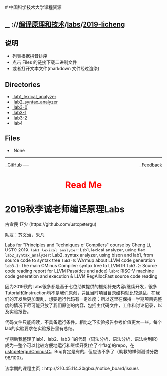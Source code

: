 
<head>
    <meta http-equiv="content-type" content="text/html; charset=utf-8">
    <link rel="stylesheet" href="https://use.fontawesome.com/releases/v5.8.1/css/all.css" integrity="sha384-50oBUHEmvpQ+1lW4y57PTFmhCaXp0ML5d60M1M7uH2+nqUivzIebhndOJK28anvf" crossorigin="anonymous">
    <title> 中国科学技术大学课程资源</title>
</head>
# 中国科学技术大学课程资源

<div>
  <h2>
    <a href="../index.html">&nbsp;&nbsp;<i class="fas fa-backward"></i>&nbsp;</a>
    :/<a href="../../../index.html"><i class="fas fa-home"></i></a>/<a href="../../index.html">编译原理和技术</a>/<a href="../index.html">labs</a>/<a href="index.html">2019-licheng</a>
  </h2>
</div>

## 说明
- 列表根据拼音排序
- 点击 Files 的链接下载二进制文件
- 或者打开文本文件(markdown 文件经过渲染)

<h2> Directories &nbsp; <a href="http://downgit.zhoudaxiaa.com/#/home?url=https://github.com/USTC-Resource/USTC-Course/tree/master/编译原理和技术/labs/2019-licheng" style="color:red;text-decoration:underline;" target="_black"><i class="fas fa-download"></i></a></h2>

<ul><li><a href="lab1_lexical_analyzer/index.html"><i class="fas fa-folder"></i>&nbsp;lab1_lexical_analyzer</a></li>
<li><a href="lab2_syntax_analyzer/index.html"><i class="fas fa-folder"></i>&nbsp;lab2_syntax_analyzer</a></li>
<li><a href="lab3-0/index.html"><i class="fas fa-folder"></i>&nbsp;lab3-0</a></li>
<li><a href="lab3-1/index.html"><i class="fas fa-folder"></i>&nbsp;lab3-1</a></li>
<li><a href="lab3-2/index.html"><i class="fas fa-folder"></i>&nbsp;lab3-2</a></li>
<li><a href="lab4/index.html"><i class="fas fa-folder"></i>&nbsp;lab4</a></li></ul>

## Files
<ul><li><i class="fas fa-meh"></i>&nbsp;None</li></ul>

---
<div style="text-decration:underline;display:inline">
  <a href="https://github.com/USTC-Resource/USTC-Course.git" target="_blank" rel="external"><i class="fab fa-github"></i>&nbsp; GitHub</a>
  <a href="mailto:&#122;huheqin1@gmail.com?subject=反馈与建议" style="float:right" target="_blank" rel="external"><i class="fas fa-envelope"></i>&nbsp; Feedback</a>
</div>
---

<h1 style="color:red;text-align:center;">Read Me</h1>

<h1 id="2019labs">2019秋李诚老师编译原理Labs</h1>
<p>古宜民 17少 (https://github.com/ustcpetergu) </p>
<p>队友：苏文治，朱凡</p>
<p>Labs for "Principles and Techniques of Compilers" course by Cheng Li, USTC 2019. 
 <code>lab1_lexical_analyzer</code>: Lab1, lexical analyzer, using flex
 <code>lab2_syntax_analyzer</code>: Lab2, syntax analyzer, using bison and lab1, from source code to syntax tree
 <code>lab3-0</code>: Warmup about LLVM code generation
 <code>lab3-1</code>: The main CMinus Compiler: syntax tree to LLVM IR
 <code>lab3-2</code>: Source code reading report for LLVM Pass(dce and adce)
 <code>lab4</code>: RISC-V machine code generation and execution &amp; LLVM RegAllocFast source code reading</p>
<p>因为2019秋的Labs很多都是基于七位助教提供的框架补充内容/继续开发，很多Tutorial和Instruction均不是我们原创，并且当时项目目录结构就比较混乱，在我们的开发后更加混乱，想要运行代码有一定难度：所以这里在保持一学期项目完整度的情况下尽可能只放了我们原创的内容，包括主代码文件，工作和讨论记录，以及实验报告。</p>
<p>代码文件只能阅读，不具备运行条件。相比之下实验报告参考价值更大一些。每个lab的实验要求在实验报告里有总结。</p>
<p>学期后我整理了lab1、lab2、lab3-1的代码（词法分析，语法分析，语法树到IR）成为一整个可以比较方便地运行和继续开发(立了个flag)的repo，在<a href="https://github.com/ustcpetergu/CminusC">ustcpetergu/CminusC</a>。Bug肯定是有的，但应该不多了（助教的样例测试分数98/100）。</p>
<p>该学期的课程主页：http://210.45.114.30/gbxu/notice_board/issues</p>
